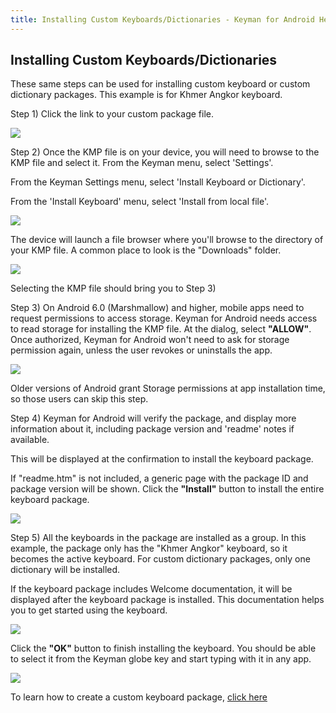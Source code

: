 ```yaml
---
title: Installing Custom Keyboards/Dictionaries - Keyman for Android Help
---
```


## Installing Custom Keyboards/Dictionaries
These same steps can be used for installing custom keyboard or custom dictionary packages. This example is for Khmer Angkor keyboard.



Step 1) Click the link to your custom package file.

![](../android_images/dist-url-screen-ap.png)

Step 2) Once the KMP file is on your device, you will need to browse to the KMP file and select it.
From the Keyman menu, select 'Settings'.

From the Keyman Settings menu, select 'Install Keyboard or Dictionary'.

From the 'Install Keyboard' menu, select 'Install from local file'.

![](../android_images/settings-language-ap.png)

The device will launch a file browser where you'll browse to the directory of your KMP file.
A common place to look is the "Downloads" folder.

![](../android_images/dist-file-browser-ap.png)

Selecting the KMP file should bring you to Step 3)

Step 3) On Android 6.0 (Marshmallow) and higher, mobile apps need to request permissions to access storage. Keyman
for Android needs access to read storage for installing the KMP file. At the dialog, select **"ALLOW"**. Once authorized,
Keyman for Android won't need to ask for storage permission again, unless the user revokes or uninstalls the app.

![](../android_images/dist-storage-permission-ap.png)

Older versions of Android grant Storage permissions at app installation time, so those users can skip this step.

Step 4) Keyman for Android will verify the package, and display more information about it, including package version and 'readme' notes if available.

This will be displayed at the confirmation to install the keyboard package.

If "readme.htm" is not included, a generic page with the package ID and package version will be shown. Click the
**"Install"** button to install the entire keyboard package.

![](../android_images/khmer-readme-a.png)

Step 5) All the keyboards in the package are installed as a group. In this example, the package only has the
"Khmer Angkor" keyboard, so it becomes the active keyboard. For custom dictionary packages, only one dictionary
will be installed.

If the keyboard package includes Welcome documentation, it will be displayed after the keyboard package is installed.
This documentation helps you to get started using the keyboard.

![](../android_images/khmer-welcome-a.png)

Click the **"OK"** button to finish installing the keyboard. You should be able to select it from the Keyman globe key 
and start typing with it in any app.

![](../android_images/dist-install1-ap.png)

To learn how to create a custom keyboard package,
[click here](https://help.keyman.com/developer/current-version/guides/distribute/)


